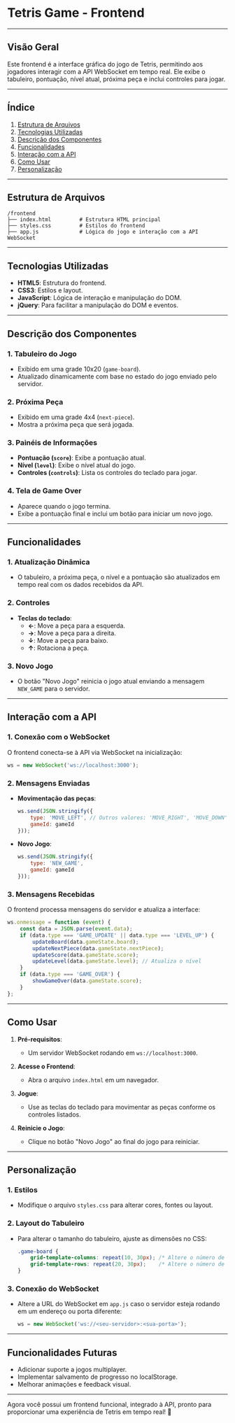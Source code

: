 # **Tetris Game - Frontend**

---

## **Visão Geral**

Este frontend é a interface gráfica do jogo de Tetris, permitindo aos jogadores interagir com a API WebSocket em tempo real. Ele exibe o tabuleiro, pontuação, nível atual, próxima peça e inclui controles para jogar.

---

## **Índice**

1. [Estrutura de Arquivos](#estrutura-de-arquivos)
2. [Tecnologias Utilizadas](#tecnologias-utilizadas)
3. [Descrição dos Componentes](#descrição-dos-componentes)
4. [Funcionalidades](#funcionalidades)
5. [Interação com a API](#interação-com-a-api)
6. [Como Usar](#como-usar)
7. [Personalização](#personalização)

---

## **Estrutura de Arquivos**

```
/frontend
├── index.html         # Estrutura HTML principal
├── styles.css         # Estilos do frontend
├── app.js             # Lógica do jogo e interação com a API WebSocket
```

---

## **Tecnologias Utilizadas**

- **HTML5**: Estrutura do frontend.
- **CSS3**: Estilos e layout.
- **JavaScript**: Lógica de interação e manipulação do DOM.
- **jQuery**: Para facilitar a manipulação do DOM e eventos.

---

## **Descrição dos Componentes**

### **1. Tabuleiro do Jogo**

- Exibido em uma grade 10x20 (`game-board`).
- Atualizado dinamicamente com base no estado do jogo enviado pelo servidor.

### **2. Próxima Peça**

- Exibido em uma grade 4x4 (`next-piece`).
- Mostra a próxima peça que será jogada.

### **3. Painéis de Informações**

- **Pontuação (`score`)**: Exibe a pontuação atual.
- **Nível (`level`)**: Exibe o nível atual do jogo.
- **Controles (`controls`)**: Lista os controles do teclado para jogar.

### **4. Tela de Game Over**

- Aparece quando o jogo termina.
- Exibe a pontuação final e inclui um botão para iniciar um novo jogo.

---

## **Funcionalidades**

### **1. Atualização Dinâmica**

- O tabuleiro, a próxima peça, o nível e a pontuação são atualizados em tempo real com os dados recebidos da API.

### **2. Controles**

- **Teclas do teclado**:
  - **←**: Move a peça para a esquerda.
  - **→**: Move a peça para a direita.
  - **↓**: Move a peça para baixo.
  - **↑**: Rotaciona a peça.

### **3. Novo Jogo**

- O botão "Novo Jogo" reinicia o jogo atual enviando a mensagem `NEW_GAME` para o servidor.

---

## **Interação com a API**

### **1. Conexão com o WebSocket**

O frontend conecta-se à API via WebSocket na inicialização:

```javascript
ws = new WebSocket('ws://localhost:3000');
```

### **2. Mensagens Enviadas**

- **Movimentação das peças**:

  ```javascript
  ws.send(JSON.stringify({
      type: 'MOVE_LEFT', // Outros valores: 'MOVE_RIGHT', 'MOVE_DOWN', 'ROTATE'
      gameId: gameId
  }));
  ```

- **Novo Jogo**:

  ```javascript
  ws.send(JSON.stringify({
      type: 'NEW_GAME',
      gameId: gameId
  }));
  ```

### **3. Mensagens Recebidas**

O frontend processa mensagens do servidor e atualiza a interface:

```javascript
ws.onmessage = function (event) {
    const data = JSON.parse(event.data);
    if (data.type === 'GAME_UPDATE' || data.type === 'LEVEL_UP') {
        updateBoard(data.gameState.board);
        updateNextPiece(data.gameState.nextPiece);
        updateScore(data.gameState.score);
        updateLevel(data.gameState.level); // Atualiza o nível
    }
    if (data.type === 'GAME_OVER') {
        showGameOver(data.gameState.score);
    }
};
```

---

## **Como Usar**

1. **Pré-requisitos**:
   - Um servidor WebSocket rodando em `ws://localhost:3000`.

2. **Acesse o Frontend**:
   - Abra o arquivo `index.html` em um navegador.

3. **Jogue**:
   - Use as teclas do teclado para movimentar as peças conforme os controles listados.

4. **Reinicie o Jogo**:
   - Clique no botão "Novo Jogo" ao final do jogo para reiniciar.

---

## **Personalização**

### **1. Estilos**

- Modifique o arquivo `styles.css` para alterar cores, fontes ou layout.

### **2. Layout do Tabuleiro**

- Para alterar o tamanho do tabuleiro, ajuste as dimensões no CSS:

  ```css
  .game-board {
      grid-template-columns: repeat(10, 30px); /* Altere o número de colunas */
      grid-template-rows: repeat(20, 30px);    /* Altere o número de linhas */
  }
  ```

### **3. Conexão do WebSocket**

- Altere a URL do WebSocket em `app.js` caso o servidor esteja rodando em um endereço ou porta diferente:

  ```javascript
  ws = new WebSocket('ws://<seu-servidor>:<sua-porta>');
  ```

---

## **Funcionalidades Futuras**

- Adicionar suporte a jogos multiplayer.
- Implementar salvamento de progresso no localStorage.
- Melhorar animações e feedback visual.

---

Agora você possui um frontend funcional, integrado à API, pronto para proporcionar uma experiência de Tetris em tempo real! 🚀
